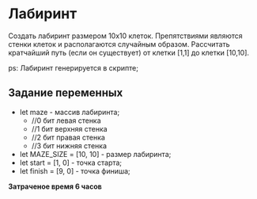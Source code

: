# Лабиринт

Создать  лабиринт размером 10х10 клеток. Препятствиями являются стенки клеток и  располагаются случайным образом. Рассчитать кратчайший путь (если он существует) от клетки [1,1] до клетки [10,10].

ps:
Лабиринт генерируется в скрипте;

## Задание переменных
 - let maze - массив лабиринта;
     - //0 бит левая стенка
     - //1 бит верхняя стенка
     - //2 бит правая стенка
     - //3 бит нижняя стенка
- let MAZE_SIZE = [10, 10] - размер лабиринта;
- let start = [1, 0] - точка старта;
- let finish = [9, 0] - точка финиша;

**Затраченое время 6 часов**
